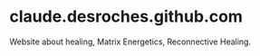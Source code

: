 claude.desroches.github.com
===========================

Website about healing, Matrix Energetics, Reconnective Healing. 
